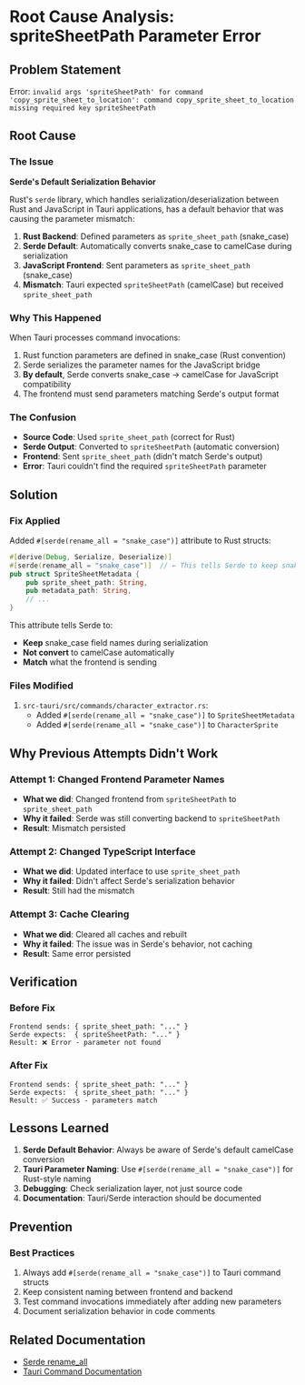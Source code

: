 # Root Cause Analysis: spriteSheetPath Parameter Error

## Problem Statement
Error: `invalid args 'spriteSheetPath' for command 'copy_sprite_sheet_to_location': command copy_sprite_sheet_to_location missing required key spriteSheetPath`

## Root Cause

### The Issue
**Serde's Default Serialization Behavior**

Rust's `serde` library, which handles serialization/deserialization between Rust and JavaScript in Tauri applications, has a default behavior that was causing the parameter mismatch:

1. **Rust Backend**: Defined parameters as `sprite_sheet_path` (snake_case)
2. **Serde Default**: Automatically converts snake_case to camelCase during serialization
3. **JavaScript Frontend**: Sent parameters as `sprite_sheet_path` (snake_case)
4. **Mismatch**: Tauri expected `spriteSheetPath` (camelCase) but received `sprite_sheet_path`

### Why This Happened

When Tauri processes command invocations:
1. Rust function parameters are defined in snake_case (Rust convention)
2. Serde serializes the parameter names for the JavaScript bridge
3. **By default**, Serde converts snake_case → camelCase for JavaScript compatibility
4. The frontend must send parameters matching Serde's output format

### The Confusion

- **Source Code**: Used `sprite_sheet_path` (correct for Rust)
- **Serde Output**: Converted to `spriteSheetPath` (automatic conversion)
- **Frontend**: Sent `sprite_sheet_path` (didn't match Serde's output)
- **Error**: Tauri couldn't find the required `spriteSheetPath` parameter

## Solution

### Fix Applied
Added `#[serde(rename_all = "snake_case")]` attribute to Rust structs:

```rust
#[derive(Debug, Serialize, Deserialize)]
#[serde(rename_all = "snake_case")]  // ← This tells Serde to keep snake_case
pub struct SpriteSheetMetadata {
    pub sprite_sheet_path: String,
    pub metadata_path: String,
    // ...
}
```

This attribute tells Serde to:
- **Keep** snake_case field names during serialization
- **Not convert** to camelCase automatically
- **Match** what the frontend is sending

### Files Modified
1. `src-tauri/src/commands/character_extractor.rs`:
   - Added `#[serde(rename_all = "snake_case")]` to `SpriteSheetMetadata`
   - Added `#[serde(rename_all = "snake_case")]` to `CharacterSprite`

## Why Previous Attempts Didn't Work

### Attempt 1: Changed Frontend Parameter Names
- **What we did**: Changed frontend from `spriteSheetPath` to `sprite_sheet_path`
- **Why it failed**: Serde was still converting backend to `spriteSheetPath`
- **Result**: Mismatch persisted

### Attempt 2: Changed TypeScript Interface
- **What we did**: Updated interface to use `sprite_sheet_path`
- **Why it failed**: Didn't affect Serde's serialization behavior
- **Result**: Still had the mismatch

### Attempt 3: Cache Clearing
- **What we did**: Cleared all caches and rebuilt
- **Why it failed**: The issue was in Serde's behavior, not caching
- **Result**: Same error persisted

## Verification

### Before Fix
```
Frontend sends: { sprite_sheet_path: "..." }
Serde expects:  { spriteSheetPath: "..." }
Result: ❌ Error - parameter not found
```

### After Fix
```
Frontend sends: { sprite_sheet_path: "..." }
Serde expects:  { sprite_sheet_path: "..." }
Result: ✅ Success - parameters match
```

## Lessons Learned

1. **Serde Default Behavior**: Always be aware of Serde's default camelCase conversion
2. **Tauri Parameter Naming**: Use `#[serde(rename_all = "snake_case")]` for Rust-style naming
3. **Debugging**: Check serialization layer, not just source code
4. **Documentation**: Tauri/Serde interaction should be documented

## Prevention

### Best Practices
1. Always add `#[serde(rename_all = "snake_case")]` to Tauri command structs
2. Keep consistent naming between frontend and backend
3. Test command invocations immediately after adding new parameters
4. Document serialization behavior in code comments

## Related Documentation
- [Serde rename_all](https://serde.rs/container-attrs.html#rename_all)
- [Tauri Command Documentation](https://tauri.app/v2/guides/features/command/)

